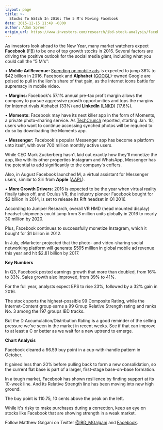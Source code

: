 ```yaml
---
layout: page
title: >-
  Stocks To Watch In 2016: The 5 M's Moving Facebook
date: 2015-12-15 11:49 -0800
author: Adam Spreer
origin_url: https://www.investors.com/research/ibd-stock-analysis/facebook-google-mobile-ads-messenger-moments-oculus-instagram/
---
```






As investors look ahead to the New Year, many market watchers expect **Facebook** ([FB](https://research.investors.com/quote.aspx?symbol=FB)) to be one of top growth stocks in 2016. Several factors are driving the positive outlook for the social media giant, including what you could call the "5 M's":


• **Mobile Ad Revenue:** [Spending on mobile ads](http://news.investors.com/technology/121115-784947-facebook-google-ad-spending-to-rise-in-q4-analyst-says.htm) is expected to jump 38% to $42 billion in 2016. Facebook and **Alphabet** ([GOOGL](https://research.investors.com/quote.aspx?symbol=GOOGL))-owned Google are poised to pull in the lion's share of that gain, as the Internet icons battle for supremacy in mobile video.


• **Margins:** Facebook's 57.1% annual pre-tax profit margin allows the company to pursue aggressive growth opportunities and tops the margins for Internet rivals Alphabet (33%) and **LinkedIn** ([LNKD](https://research.investors.com/quote.aspx?symbol=LNKD)) (17.6%).


• **Moments:** Facebook may have its next killer app in the form of Moments, a private photo-sharing service. As [TechCrunch](http://techcrunch.com/2015/12/14/facebook-is-killing-photo-syncing-asks-users-to-download-its-moments-app-instead) reported, starting Jan. 10, users who want to continue accessing synched photos will be required to do so by downloading the Moments app.


• **Messenger:** Facebook's popular Messenger app has become a platform unto itself, with over 700 million monthly active users.


While CEO Mark Zuckerberg hasn't laid out exactly how they'll monetize the app, like with its other properties Instagram and WhatsApp, Messenger has the potential to add significantly to the company's coffers.


Also, in August Facebook launched M, a virtual assistant for Messenger users, similar to Siri from **Apple** ([AAPL](https://research.investors.com/quote.aspx?symbol=AAPL)).


• **More Growth Drivers:** 2016 is expected to be the year when virtual reality finally takes off, and Oculus VR, the industry pioneer Facebook bought for $2 billion in 2014, is set to release its Rift headset in Q1 2016.


According to Juniper Research, overall VR HMD (head mounted display) headset shipments could jump from 3 million units globally in 2016 to nearly 30 million by 2020.


Plus, Facebook continues to successfully monetize Instagram, which it bought for $1 billion in 2012.


In July, eMarketer projected that the photo- and video-sharing social networking platform will generate $595 million in global mobile ad revenue this year and hit $2.81 billion by 2017.


**Key Numbers**


In Q3, Facebook posted earnings growth that more than doubled, from 16% to 33%. Sales growth also improved, from 39% to 41%.


For the full year, analysts expect EPS to rise 23%, followed by a 32% gain in 2016.


The stock sports the highest-possible 99 Composite Rating, while the Internet-Content group earns a 99 Group Relative Strength rating and ranks No. 3 among the 197 groups IBD tracks.


But the D Accumulation/Distribution Rating is a good reminder of the selling pressure we've seen in the market in recent weeks. See if that can improve to at least a C or better as we wait for a new uptrend to emerge.


**Chart Analysis**


Facebook cleared a 96.59 buy point in a cup-with-handle pattern in October.


It gained less than 20% before pulling back to form a new consolidation, so the current flat base is part of a larger, first-stage base-on-base formation.


In a tough market, Facebook has shown resilience by finding support at its 10-week line. And its Relative Strength line has been moving into new high ground.


The buy point is 110.75, 10 cents above the peak on the left.


While it's risky to make purchases during a correction, keep an eye on stocks like Facebook that are showing strength in a weak market.


Follow Matthew Galgani on Twitter [@IBD\_MGalgani](https://twitter.com/ibd_mgalgani) and [Facebook](https://www.facebook.com/pages/Matt-Galgani/435399186575951?fref=ts).




